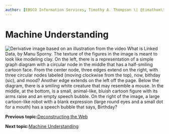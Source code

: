 ```yaml
---
author: [EBSCO Information Services, Timothy A. Thompson \| @timathom\[@indieweb.social\]]
---
```


# Machine Understanding

![Derivative image based on an illustration from the video What is Linked Data, by Manu Sporny. The texture of the figures in the image is meant to look like modeling clay. On the left, there is a representation of a simple graph diagram with a circular node in the middle that has a half-smiling cartoon face. From the center node, three edges extend on the right, with three circular nodes labeled (moving clockwise from the top), now, bithday (sic), and mood? Another edge extends on the left off the page. Below the diagram, there is a smiling white creature that may resemble a mouse. In the middle, at the bottom, is a small, animal-like, bluish cartoon figure with its arms raise and an empty speech bubble. On the right of the image, a large cartoon-like robot with a blank expression (large round eyes and a small dot for a mouth) has a speech bubble that says, Birthday?](../../submaps/../img/introduction/machine_understanding.png "Machine Understanding")

**Previous topic:**[Deconstructing the Web](../../day_1/lesson_0/deconstructing_the_web.md)

**Next topic:**[Machine Understanding](../../day_1/lesson_0/machine_understanding_2.md)

